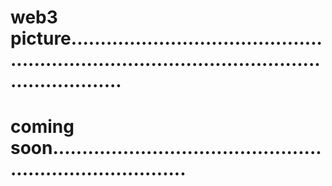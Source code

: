 # web3 picture...................................................................................................................
# coming soon............................................................................
